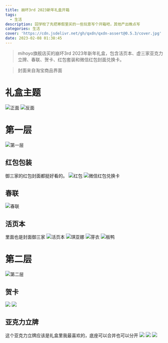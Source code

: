 ```yaml
---
title: 崩坏3rd 2023新年礼盒开箱
tags:
  - 生活
description: 回学校了先把寒假里买的一些玩意写个开箱吧，其他产出晚点写
categories: 生活
cover: 'https://cdn.jsdelivr.net/gh/qxdn/qxdn-assert@0.5.3/cover.jpg'
date: 2023-02-08 01:38:45
---
```



> mihoyo旗舰店买的崩坏3rd 2023年新年礼盒，包含活页本、虚三家亚克力立牌、春联、贺卡、红包套装和微信红包封面兑换卡。

> 封面来自淘宝商品界面

# 礼盒主题

![正面](https://cdn.jsdelivr.net/gh/qxdn/qxdn-assert@0.5.3/front.jpg)
![反面](https://cdn.jsdelivr.net/gh/qxdn/qxdn-assert@0.5.3/back.jpg)

# 第一层
![第一层](https://cdn.jsdelivr.net/gh/qxdn/qxdn-assert@0.5.3/first.jpg)
## 红包包装
御三家的红包封面都挺好看的。
![红包](https://cdn.jsdelivr.net/gh/qxdn/qxdn-assert@0.5.3/IMG_20230206_153527.jpg)
![微信红包兑换卡](https://cdn.jsdelivr.net/gh/qxdn/qxdn-assert@0.5.3/IMG_20230206_163940.jpg)

## 春联
![春联](https://cdn.jsdelivr.net/gh/qxdn/qxdn-assert@0.5.3/couplets.jpg)

## 活页本
里面也是封面御三家
![活页本](https://cdn.jsdelivr.net/gh/qxdn/qxdn-assert@0.5.3/IMG_20230206_154046.jpg)
![琪亚娜](https://cdn.jsdelivr.net/gh/qxdn/qxdn-assert@0.5.3/kiana.jpg)
![芽衣](https://cdn.jsdelivr.net/gh/qxdn/qxdn-assert@0.5.3/mei.jpg)
![板鸭](https://cdn.jsdelivr.net/gh/qxdn/qxdn-assert@0.5.3/bronya.jpg)

# 第二层
![第二层](https://cdn.jsdelivr.net/gh/qxdn/qxdn-assert@0.5.3/second.jpg)
## 贺卡
![](https://cdn.jsdelivr.net/gh/qxdn/qxdn-assert@0.5.3/IMG_20230206_154254.jpg)
![](https://cdn.jsdelivr.net/gh/qxdn/qxdn-assert@0.5.3/IMG_20230206_154305.jpg)
## 亚克力立牌
这个亚克力立牌应该是礼盒里我最喜欢的，底座可以合并也可以分开
![](https://cdn.jsdelivr.net/gh/qxdn/qxdn-assert@0.5.3/IMG_20230206_163940.jpg)
![](https://cdn.jsdelivr.net/gh/qxdn/qxdn-assert@0.5.3/IMG_20230206_154615.jpg)
![](https://cdn.jsdelivr.net/gh/qxdn/qxdn-assert@0.5.3/IMG_20230206_154634.jpg)